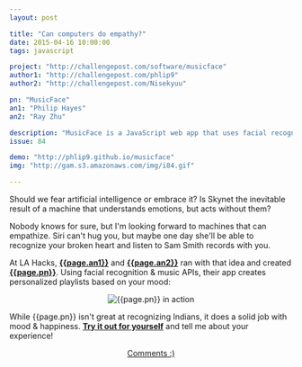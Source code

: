 ```yaml
---
layout: post

title: "Can computers do empathy?"
date: 2015-04-16 10:00:00
tags: javascript

project: "http://challengepost.com/software/musicface"
author1: "http://challengepost.com/phlip9"
author2: "http://challengepost.com/Nisekyuu"

pn: "MusicFace"
an1: "Philip Hayes"
an2: "Ray Zhu"

description: "MusicFace is a JavaScript web app that uses facial recognition to create a personalized Spotify playlist based on your mood."
issue: 84

demo: "http://phlip9.github.io/musicface"
img: "http://gam.s3.amazonaws.com/img/i84.gif"

---
```


Should we fear artificial intelligence or embrace it? Is Skynet the inevitable result of a machine that understands emotions, but acts without them?

Nobody knows for sure, but I'm looking forward to machines that can empathize. Siri can't hug you, but maybe one day she'll be able to recognize your broken heart and listen to Sam Smith records with you.

At LA Hacks, <strong><a href="{{page.author1}}" title="{{page.an1}} on ChallengePost" target="_blank">{{page.an1}}</a></strong> and <strong><a href="{{page.author2}}" title="{{page.an2}} on ChallengePost" target="_blank">{{page.an2}}</a></strong> ran with that idea and created <strong><a href="{{page.project}}" title="{{page.pn}} on ChallengePost" target="_blank">{{page.pn}}</a></strong>. Using facial recognition & music APIs, their app creates personalized playlists based on your mood:

<center><img src="{{page.img}}" alt="{{page.pn}} in action" class=""></center>

While {{page.pn}} isn't great at recognizing Indians, it does a solid job with mood & happiness. <strong><a href="{{page.demo}}" title="{{page.pn}} Demo" target="_blank">Try it out for yourself</a></strong> and tell me about your experience!

<center><a href="{{ page.url }}#comments" class="btn btn-primary btn-comment" title="Discuss this issue of Git @ Me online">Comments :)</a></center>
